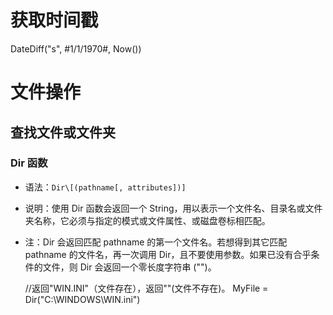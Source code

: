 # 获取时间戳

DateDiff("s", #1/1/1970#, Now())

# 文件操作

## 查找文件或文件夹

### Dir 函数

-   语法：`Dir\[(pathname[, attributes])]`
-   说明：使用 Dir 函数会返回一个 String，用以表示一个文件名、目录名或文件夹名称，它必须与指定的模式或文件属性、或磁盘卷标相匹配。  
-   注：Dir 会返回匹配 pathname 的第一个文件名。若想得到其它匹配 pathname 的文件名，再一次调用 Dir，且不要使用参数。如果已没有合乎条件的文件，则 Dir 会返回一个零长度字符串 ("")。  


    //返回"WIN.INI"（文件存在），返回""(文件不存在)。
    MyFile = Dir("C:\WINDOWS\WIN.ini")   
